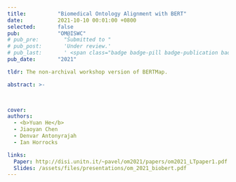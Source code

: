 ```yaml
---
title:          "Biomedical Ontology Alignment with BERT"
date:           2021-10-10 00:01:00 +0800
selected:       false
pub:            "OM@ISWC"
# pub_pre:        "Submitted to "
# pub_post:       'Under review.'
# pub_last:       ' <span class="badge badge-pill badge-publication badge-success">Best Resource Paper Candidate</span>'
pub_date:       "2021"

tldr: The non-archival workshop version of BERTMap.

abstract: >-
  


cover: 
authors:
  - <b>Yuan He</b>
  - Jiaoyan Chen
  - Denvar Antonyrajah
  - Ian Horrocks

links:
  Paper: http://disi.unitn.it/~pavel/om2021/papers/om2021_LTpaper1.pdf
  Slides: /assets/files/presentations/om_2021_biobert.pdf
---
```

